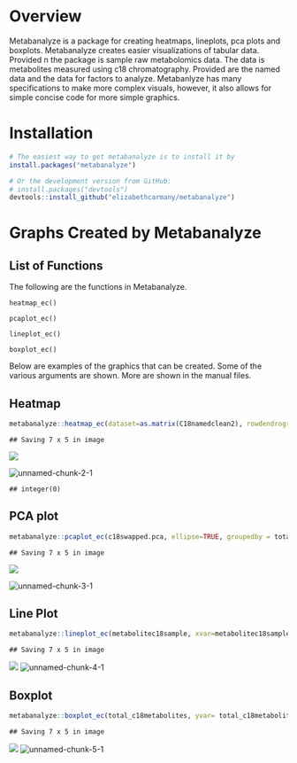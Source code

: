 Overview
========

Metabanalyze is a package for creating heatmaps, lineplots, pca plots
and boxplots. Metabanalyze creates easier visualizations of tabular
data. Provided n the package is sample raw metabolomics data. The data
is metabolites measured using c18 chromatography. Provided are the named
data and the data for factors to analyze. Metabanlyze has many
specifications to make more complex visuals, however, it also allows for
simple concise code for more simple graphics.

Installation
============

``` r
# The easiest way to get metabanalyze is to install it by
install.packages("metabanalyze")

# Or the development version from GitHub:
# install.packages("devtools")
devtools::install_github("elizabethcarmany/metabanalyze")
```

Graphs Created by Metabanalyze
==============================

List of Functions
-----------------

The following are the functions in Metabanalyze.

`heatmap_ec()`

`pcaplot_ec()`

`lineplot_ec()`

`boxplot_ec()`

Below are examples of the graphics that can be created. Some of the
various arguments are shown. More are shown in the manual files.

Heatmap
-------

``` r
metabanalyze::heatmap_ec(dataset=as.matrix(C18namedclean2), rowdendrogram = NA, coldendrogram = NA, ycolor=metaboliteswithcolor$Color, xlabel="Metabolites measured", ylabel= "Samples", title= "C18 metabolites measured monitoring bowels diseases")
```

    ## Saving 7 x 5 in image

![](Metabanalyze_files/figure-markdown_github/unnamed-chunk-2-1.png)

![unnamed-chunk-2-1](https://user-images.githubusercontent.com/74629105/112684637-aeb84200-8e49-11eb-9d6a-c7bee37534ef.png)

    ## integer(0)

PCA plot
--------

``` r
metabanalyze::pcaplot_ec(c18swapped.pca, ellipse=TRUE, groupedby = total_c18metabolites$`Abdominal_ pain`, axes=TRUE, xlabel = "", ylabel = "", title ="Metabolites of C18 Separated by Abdominal Pain")
```

    ## Saving 7 x 5 in image

![](Metabanalyze_files/figure-markdown_github/unnamed-chunk-3-1.png)

![unnamed-chunk-3-1](https://user-images.githubusercontent.com/74629105/112688866-dca08500-8e4f-11eb-9a12-9befa45bf2a6.png)


Line Plot
---------

``` r
metabanalyze::lineplot_ec(metabolitec18sample, xvar=metabolitec18sample$Age, yvar=metabolitec18sample$myristate, color=metabolitec18sample$sex, legend=TRUE, poslegend = "top", xlabel= "Age", ylabel = "Myristate Metabolite", title = "Myristate Samples Compared  Using Age and Sex")
```

    ## Saving 7 x 5 in image

![](Metabanalyze_files/figure-markdown_github/unnamed-chunk-4-1.png)
![unnamed-chunk-4-1](https://user-images.githubusercontent.com/74629105/112688995-0fe31400-8e50-11eb-9c8c-66396c82f52f.png)


Boxplot
---------

``` r
metabanalyze::boxplot_ec(total_c18metabolites, yvar= total_c18metabolites$hydrocinnamate, fill=total_c18metabolites$Diagnosis, notch=TRUE, widthnotch = .8, legend = TRUE, xlabel = "Diagnosis", ylabel ="Number of Samples Containing Hydrocinnamate", title ="Data Hydrocinnamate Samples Separated by Diagnosis")
```

    ## Saving 7 x 5 in image

![](Metabanalyze_files/figure-markdown_github/unnamed-chunk-5-1.png)
![unnamed-chunk-5-1](https://user-images.githubusercontent.com/74629105/112689045-1ec9c680-8e50-11eb-91bd-9479761608e3.png)

